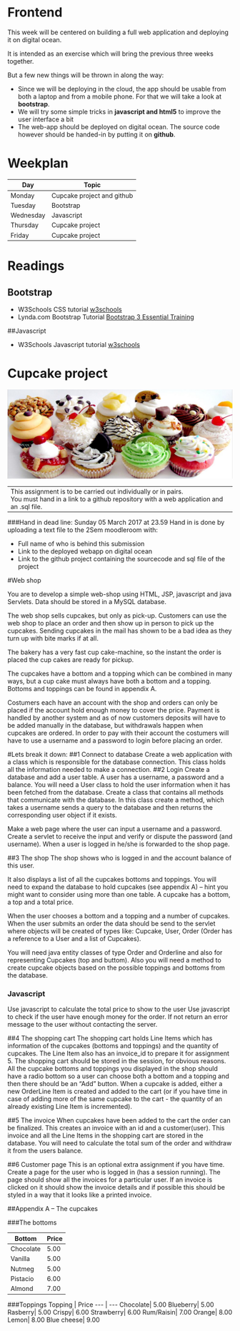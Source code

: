 # Frontend

This week will be centered on building a full web application and deploying it on digital ocean. 

It is intended as an exercise which will bring the previous three weeks together.

But a few new things will be thrown in along the way:

* Since we will be deploying in the cloud, the app should be usable from both a laptop and from a mobile phone. For that we will take a look at **bootstrap**.
* We will try some simple tricks in **javascript and html5** to improve the user interface a bit
* The web-app should be deployed on digital ocean. The source code however should be handed-in by putting it on **github**.

# Weekplan

Day | Topic
---|---
Monday | Cupcake project and github
Tuesday | Bootstrap 
Wednesday |Javascript
Thursday | Cupcake project
Friday | Cupcake project

# Readings

## Bootstrap
* W3Schools CSS tutorial [w3schools](https://www.w3schools.com/bootstrap/default.asp)
* Lynda.com Bootstrap Tutorial [Bootstrap 3 Essential Training](https://www.lynda.com/Bootstrap-tutorials/Welcome/417641/429420-4.html)

##Javascript
* W3Schools Javascript tutorial [w3schools](https://www.w3schools.com/js/default.asp)

# Cupcake project
![](CupcakeImage.jpg)

<table><tr><td>
This assignment is to be carried out individually or in pairs.<br>
You must hand in a link to a github repository with a web application and an .sql file.<br>
</td></tr></table>

###Hand in dead line: Sunday 05 March 2017 at 23.59
Hand in is done by uploading a text file to the 2Sem moodleroom with:

* Full name of who is behind this submission
* Link to the deployed webapp on digital ocean
* Link to the github project containing the sourcecode and sql file of the project

#Web shop

You are to develop a simple web-shop using HTML, JSP, javascript and java Servlets. Data should be stored in a MySQL database.

The web shop sells cupcakes, but only as pick-up. Customers can use the web shop to place an order and then show up in person to pick up the cupcakes. Sending cupcakes in the mail has shown to be a bad idea as they turn up with bite marks if at all.

The bakery has a very fast cup cake-machine, so the instant the order is placed the cup cakes are ready for pickup.

The cupcakes have a bottom and a topping which can be combined in many ways, but a cup cake must always have both a bottom and a topping. Bottoms and toppings can be found in appendix A.

Costumers each have an account with the shop and orders can only be placed if the account hold enough money to cover the price. Payment is handled by another system and as of now customers deposits will have to be added manually in the database, but withdrawals happen when cupcakes are ordered.
In order to pay with their account the costumers will have to use a username and a password to login before placing an order.

#Lets break it down:
##1 Connect to database
Create a web application with a class which is responsible for the database connection. This class holds all the information needed to make a connection.
##2 Login
Create a database and add a user table. A user has a username, a password and a balance.
You will need a User class to hold the user information when it has been fetched from the database.
Create a class that contains all methods that communicate with the database. In this class create a method, which takes a username sends a query to the database and then returns the corresponding user object if it exists.

Make a web page where the user can input a username and a password. Create a servlet to receive the input and verify or dispute the password (and username).
When a user is logged in he/she is forwarded to the shop page.

##3 The shop
The shop shows who is logged in and the account balance of this user.

It also displays a list of all the cupcakes bottoms and toppings. You will need to expand the database to hold
cupcakes (see appendix A) – hint you might want to consider using more than one table. A cupcake has a bottom, a top and a total price.

When the user chooses a bottom and a topping and a number of cupcakes. When the user submits an order the data should be send to the servlet where objects will be created of types like: Cupcake, User, Order (Order has a reference to a User and a list of Cupcakes).

You will need java entity classes of type Order and Orderline and also for representing Cupcakes (top and buttom). Also you will need a method to create cupcake objects based on the possible toppings and bottoms from the database.

### Javascript
Use javascript to calculate the total price to show to the user
Use javascript to check if the user have enough money for the order. If not return an error message to the user without contacting the server.

##4 The shopping cart
The shopping cart holds Line Items which has information of the cupcakes (bottoms and toppings) and the quantity of cupcakes. The Line Item also has an invoice_id to prepare it for assignment 5.
The shopping cart should be stored in the session, for obvious reasons.
All the cupcake bottoms and toppings you displayed in the shop should have a radio bottom so a user can choose both a bottom and a topping and then there should be an “Add” button. When a cupcake is added, either a new OrderLine Item is created and added to the cart (or if you have time in case of adding more of the same cupcake to the cart - the quantity of an already existing Line Item is incremented).

##5 The invoice
When cupcakes have been added to the cart the order can be finalized. This creates an invoice with an id and a customer(user). This invoice and all the Line Items in the shopping cart are stored in the database.
You will need to calculate the total sum of the order and withdraw it from the users balance.

##6 Customer page
This is an optional extra assignment if you have time.
Create a page for the user who is logged in (has a session running). The page should show all the invoices for a particular user. If an invoice is clicked on it should show the invoice details and if possible this should be styled in a way that it looks like a printed invoice.

##Appendix A – The cupcakes

###The bottoms

Bottom |Price
---|---
Chocolate|5.00
Vanilla|5.00
Nutmeg|5.00
Pistacio|6.00
Almond|7.00

###Toppings
Topping | Price
--- | ---
Chocolate| 5.00
Blueberry| 5.00
Rasberry| 5.00
Crispy| 6.00
Strawberry| 6.00
Rum/Raisin| 7.00
Orange| 8.00
Lemon| 8.00
Blue cheese| 9.00
 

